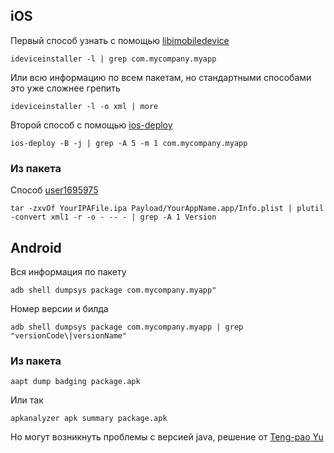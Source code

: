 ## iOS
Первый способ узнать с помощью [libimobiledevice](https://github.com/libimobiledevice/libimobiledevice)

    ideviceinstaller -l | grep com.mycompany.myapp


Или всю информацию по всем пакетам, но стандартными способами это уже сложнее грепить
    
    ideviceinstaller -l -o xml | more

Второй способ с помощью [ios-deploy](https://github.com/ios-control/ios-deploy)

    ios-deploy -B -j | grep -A 5 -m 1 com.mycompany.myapp

### Из пакета
Способ [user1695975](https://stackoverflow.com/users/1695975/user1695975)

    tar -zxvOf YourIPAFile.ipa Payload/YourAppName.app/Info.plist | plutil -convert xml1 -r -o - -- - | grep -A 1 Version

## Android
Вся информация по пакету
    
    adb shell dumpsys package com.mycompany.myapp"

Номер версии и билда

    adb shell dumpsys package com.mycompany.myapp | grep "versionCode\|versionName"

### Из пакета

    aapt dump badging package.apk

Или так

    apkanalyzer apk summary package.apk

Но могут возникнуть проблемы с версией java, решение от [Teng-pao Yu ](https://stackoverflow.com/users/3591480/teng-pao-yu)